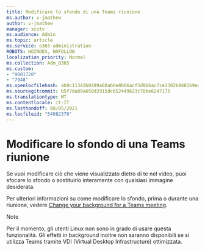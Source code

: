 ```yaml
---
title: Modificare lo sfondo di una Teams riunione
ms.author: v-jmathew
author: v-jmathew
manager: scotv
ms.audience: Admin
ms.topic: article
ms.service: o365-administration
ROBOTS: NOINDEX, NOFOLLOW
localization_priority: Normal
ms.collection: Adm_O365
ms.custom:
- "9001720"
- "7948"
ms.openlocfilehash: ab9c11342b0499a08abbe8b66acf5d9b6ac7ce1302b0481b9ece4f440d4c9886
ms.sourcegitcommit: b5f7da89a650d2915dc652449623c78be6247175
ms.translationtype: MT
ms.contentlocale: it-IT
ms.lasthandoff: 08/05/2021
ms.locfileid: "54082370"
---
```

# <a name="change-your-background-for-a-teams-meeting"></a>Modificare lo sfondo di una Teams riunione

Se vuoi modificare ciò che viene visualizzato dietro di te nel video, puoi sfocare lo sfondo o sostituirlo interamente con qualsiasi immagine desiderata.

Per ulteriori informazioni su come modificare lo sfondo, prima o durante una riunione, vedere [Change your background for a Teams meeting](https://support.microsoft.com/office/change-your-background-for-a-teams-meeting-f77a2381-443a-499d-825e-509a140f4780).

> [!NOTE]
> Per il momento, gli utenti Linux non sono in grado di usare questa funzionalità. Gli effetti in background inoltre non saranno disponibili se si utilizza Teams tramite VDI (Virtual Desktop Infrastructure) ottimizzata.
